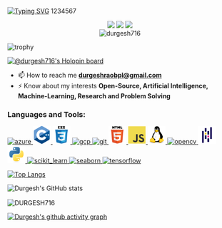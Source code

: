 [![Typing SVG](https://readme-typing-svg.herokuapp.com?font=Fira+Code&size=30&pause=1000&center=true&vCenter=true&multiline=true&width=750&height=150&lines=Hello+%F0%9F%91%8B%2C+I'm+Durgesh+Rao;Ranked+Under+Top+1%25+Kagglers+%E2%9C%A8;Passionate+%F0%9F%A4%96+Machine+Learning+Engineer)](https://git.io/typing-svg)
1234567
<p align="center"><a href="https://www.kaggle.com/durgeshrao9993"><img height="30" src="https://img.shields.io/badge/Kaggle-Click-%230e75b6"></a> 
 <a href="https://durgesh716.github.io/Portfolio-Website/"><img height="30" src="https://img.shields.io/badge/Portfolio-Click-%230e75b6"></a>
 <a href="https://www.linkedin.com/in/durgesh-rao/"><img height="30" src="https://img.shields.io/badge/LinkedIn-Click-%230e75b6"></a>
 <br>
 <img  height="30" src="https://komarev.com/ghpvc/?username=DURGESH716&label=Profile%20views&color=0e75b6&logo=appveyor" alt="durgesh716" /> 
 </p>

<!-- <p align="right"> <img src="https://cdn.dribbble.com/users/2646423/screenshots/5507196/computer.gif" width = "300px" height="300px"> </p> -->

![trophy](https://github-profile-trophy.vercel.app/?username=durgesh716&theme=onestar&row=1&column=8)

<!-- ![competition](https://road-to-kaggle-grandmaster.vercel.app/api/badges/durgeshrao9993/competition)
![dataset](https://road-to-kaggle-grandmaster.vercel.app/api/badges/durgeshrao9993/dataset)
![notebook](https://road-to-kaggle-grandmaster.vercel.app/api/badges/durgeshrao9993/notebook)
![discussion](https://road-to-kaggle-grandmaster.vercel.app/api/badges/durgeshrao9993/discussion)  -->

<!-- <p align="right"> <img src="https://novacene.ai/wp-content/uploads/2020/10/records-classification-automation-930x602.png" alt="durgesh716" style="width:250px;height:250px;/> </p>
 -->

[![@durgesh716's Holopin board](https://holopin.me/durgesh716)](https://holopin.io/@durgesh716)


- 📫 How to reach me **durgeshraobpl@gmail.com**
- ⚡ Know about my interests **Open-Source, Artificial Intelligence, Machine-Learning, Research and Problem Solving**



<!-- <h3 align="left">Connect with me:</h3>
<p align="left">
<a href="https://linkedin.com/in/durgesh-rao" target="blank"><img align="center" src="https://raw.githubusercontent.com/rahuldkjain/github-profile-readme-generator/master/src/images/icons/Social/linked-in-alt.svg" alt="durgesh-rao" height="30" width="40" /></a>
<a href="https://kaggle.com/durgeshrao9993" target="blank"><img align="center" src="https://raw.githubusercontent.com/rahuldkjain/github-profile-readme-generator/master/src/images/icons/Social/kaggle.svg" alt="durgeshrao9993" height="30" width="40" /></a>
</p> -->


<h3 align="left">Languages and Tools:</h3>
<p align="left"> <a href="https://azure.microsoft.com/en-in/" target="_blank" rel="noreferrer"> <img src="https://www.vectorlogo.zone/logos/microsoft_azure/microsoft_azure-icon.svg" alt="azure" width="40" height="40"/> </a> <a href="https://www.w3schools.com/cpp/" target="_blank" rel="noreferrer"> <img src="https://raw.githubusercontent.com/devicons/devicon/master/icons/cplusplus/cplusplus-original.svg" alt="cplusplus" width="40" height="40"/> </a> <a href="https://www.w3schools.com/css/" target="_blank" rel="noreferrer"> <img src="https://raw.githubusercontent.com/devicons/devicon/master/icons/css3/css3-original-wordmark.svg" alt="css3" width="40" height="40"/> </a> <a href="https://cloud.google.com" target="_blank" rel="noreferrer"> <img src="https://www.vectorlogo.zone/logos/google_cloud/google_cloud-icon.svg" alt="gcp" width="40" height="40"/> </a> <a href="https://git-scm.com/" target="_blank" rel="noreferrer"> <img src="https://www.vectorlogo.zone/logos/git-scm/git-scm-icon.svg" alt="git" width="40" height="40"/> </a> <a href="https://www.w3.org/html/" target="_blank" rel="noreferrer"> <img src="https://raw.githubusercontent.com/devicons/devicon/master/icons/html5/html5-original-wordmark.svg" alt="html5" width="40" height="40"/> </a> <a href="https://developer.mozilla.org/en-US/docs/Web/JavaScript" target="_blank" rel="noreferrer"> <img src="https://raw.githubusercontent.com/devicons/devicon/master/icons/javascript/javascript-original.svg" alt="javascript" width="40" height="40"/> </a>  </a> <a href="https://www.linux.org/" target="_blank" rel="noreferrer"> <img src="https://raw.githubusercontent.com/devicons/devicon/master/icons/linux/linux-original.svg" alt="linux" width="40" height="40"/> </a></a> <a href="https://opencv.org/" target="_blank" rel="noreferrer"> <img src="https://www.vectorlogo.zone/logos/opencv/opencv-icon.svg" alt="opencv" width="40" height="40"/> </a> <a href="https://pandas.pydata.org/" target="_blank" rel="noreferrer"> <img src="https://raw.githubusercontent.com/devicons/devicon/2ae2a900d2f041da66e950e4d48052658d850630/icons/pandas/pandas-original.svg" alt="pandas" width="40" height="40"/> </a> <a href="https://www.python.org" target="_blank" rel="noreferrer"> <img src="https://raw.githubusercontent.com/devicons/devicon/master/icons/python/python-original.svg" alt="python" width="40" height="40"/> </a> <a href="https://scikit-learn.org/" target="_blank" rel="noreferrer"> <img src="https://upload.wikimedia.org/wikipedia/commons/0/05/Scikit_learn_logo_small.svg" alt="scikit_learn" width="40" height="40"/> </a> <a href="https://seaborn.pydata.org/" target="_blank" rel="noreferrer"> <img src="https://seaborn.pydata.org/_images/logo-mark-lightbg.svg" alt="seaborn" width="40" height="40"/> </a> <a href="https://www.tensorflow.org" target="_blank" rel="noreferrer"> <img src="https://www.vectorlogo.zone/logos/tensorflow/tensorflow-icon.svg" alt="tensorflow" width="40" height="40"/> </a> </p>


[![Top Langs](https://github-readme-stats-two-nu-79.vercel.app/api/top-langs/?username=durgesh716&layout=compact&theme=merko)](https://github.com/durgesh716/github-readme-stats)

![Durgesh's GitHub stats](https://github-readme-stats-two-nu-79.vercel.app/api?username=durgesh716&show_icons=true&theme=merko)


<p><img align="center" src="https://github-readme-streak-stats.herokuapp.com/?user=DURGESH716&theme=merko" alt="DURGESH716" /> </p> 


 [![Durgesh's github activity graph](https://github-readme-activity-graph.cyclic.app/graph?username=durgesh716&theme=merko)](https://github.com/durgesh716/github-readme-activity-graph)
